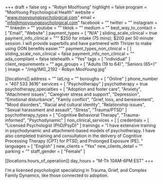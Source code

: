 +++
draft = false
org = "Robyn MooYoung"
highlight = false
program = "MooYoung Psychological Health"
website = "www.mooyoungpsychological.com"
email = "info@mooyoungpsychological.com"
facebook = ""
twitter = ""
instagram = ""
linkedin = ""
youtube = ""
tiktok = ""
medium = ""
best_way_to_contact = [ "Email", "Website" ]
payment_types = [ "N/A" ]
sliding_scale_clinical = true
payment_info_clinical = """
$250 for intake (75 mins); $200 per 50 minute session.
I will provide superbills and have partnered with Thrizer to make using OON benefits easier."""
payment_types_non_clinical = [ ]
sliding_scale_non_clinical = false
payment_info_non_clinical = ""
ada_compliant = false
telehealth = "Yes"
tags = [ "individual" ]
client_requirements = ""
age_groups = [ "Adults (19 to 64)", "Seniors (65+)" ]
image = "/img/IMG_2192 - Robyn MooYoung.jpg"

[[locations]]
address = ""
latLng = ""
boroughs = [ "Online" ]
phone_number = "407 533 3616"
services = [ "Psychotherapy" ]
psychotherapy = true
psychotherapy_specialties = [
  "Adoption and foster care",
  "Anxiety",
  "Attachment issues",
  "Caregiver stress and support",
  "Depression",
  "Emotional disturbance",
  "Family conflict",
  "Grief, loss, and bereavement",
  "Mood disorders",
  "Racial and cultural identity",
  "Relationship issues",
  "Sexual harassment and assault",
  "Stress",
  "Trauma/PTSD"
]
psychotherapy_types = [
  "Cognitive Behavioral Therapy",
  "Trauma-informed",
  "Psychodynamic"
]
non_clinical_services = [ ]
credentials = [ "Licensed Psychologist (PhD/PsyD)" ]
trainings = "I have extensive training in psychodynamic and attachment-based models of psychotherapy. I have also completed training and consultation in the delivery of Cognitive Processing Therapy (CPT) for PTSD, and Prolonged Exposure (PE). "
languages = [ "English" ]
new_clients = "Yes"
new_clients_detail = ""
parking = ""
staff_gender = [ "Female" ]

  [[locations.hours_of_operation]]
  day_hours = "M-Th 10AM-6PM EST"
+++


I'm a licensed psychologist specializing in Trauma, Grief, and Complex Family Dynamics, like those connected to adoption. 
